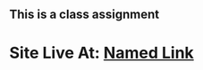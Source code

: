 ## This is a class assignment 

# Site Live At: [Named Link](https://paras0750.github.io/Full-Stack-Assignment/)
